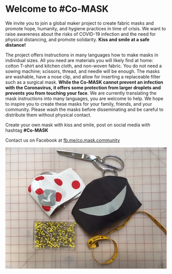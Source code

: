 # Welcome to #Co-MASK

We invite you to join a global maker project to create fabric masks and promote hope, humanity, and hygiene practices in time of crisis. We want to raise awareness about the risks of COVID-19 infection and the need for physical distancing, and promote solidarity. **Kiss and smile at a safe distance!**

The project offers instructions in many languages how to make masks in individual sizes. All you need are materials you will likely find at home: cotton T-shirt and kitchen cloth, and non-woven fabric. You do not need a sowing machine; scissors, thread, and needle will be enough. The masks are washable, have a nose clip, and allow for inserting a replaceable filter such as a surgical mask. **While the Co-MASK cannot prevent an infection with the Coronavirus, it offers some protection from larger droplets and prevents you from touching your face**. We are currently translating the mask instructions into many languages, you are welcome to help. We hope to inspire you to create these masks for your family, friends, and your community. Please wash the masks before disseminating and be careful to distribute them without physical contact. 

Create your own mask with kiss and smile, post on social media with hashtag **#Co-MASK**

Contact us on Facebook at [fb.me/co.mask.community](https://fb.me/co.mask.community)

![](media/image1.jpg)